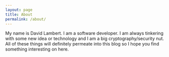 ```yaml
---
layout: page
title: About
permalink: /about/
---
```


My name is David Lambert. I am a software developer.  I am always tinkering with some new idea or technology and I am a big cryptography/security nut. All of these things will definitely permeate into this blog so I hope you find something interesting on here. 